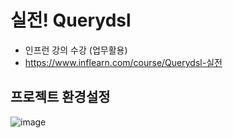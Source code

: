 # 실전! Querydsl
  * 인프런 강의 수강 (업무활용)
  * https://www.inflearn.com/course/Querydsl-실전

## **프로젝트 환경설정**
![image](https://user-images.githubusercontent.com/79301439/188359285-7c6ecb46-8d63-484f-8706-4ba328b88b80.png)

